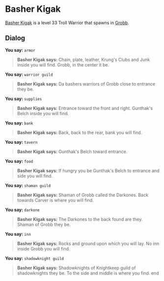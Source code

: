 # Basher Kigak



[Basher Kigak](/npc/52114) is a level 33 Troll Warrior that spawns in [Grobb](/zone/52).



## Dialog

**You say:** `armor`



>**Basher Kigak says:** Chain, plate, leather, Krung's Clubs and Junk inside you will find.  Grobb, in the center it be.

**You say:** `warrior guild`



>**Basher Kigak says:** Da bashers warriors of Grobb close to entrance they be.

**You say:** `supplies`



>**Basher Kigak says:** Entrance toward the front and right.  Gunthak's Belch inside you will find.

**You say:** `bank`



>**Basher Kigak says:** Back, back to the rear, bank you will find.

**You say:** `tavern`



>**Basher Kigak says:** Gunthak's Belch toward entrance.

**You say:** `food`



>**Basher Kigak says:** If hungry you be Gunthak's Belch to entrance and side you will find.

**You say:** `shaman guild`



>**Basher Kigak says:** Shaman of Grobb called the Darkones.  Back towards Carver is where you will find.

**You say:** `darkone`



>**Basher Kigak says:** The Darkones to the back found are they.  Shaman of Grobb they be.

**You say:** `inn`



>**Basher Kigak says:** Rocks and ground upon which you will lay.  No inn inside Grobb you will find.

**You say:** `shadowknight guild`



>**Basher Kigak says:** Shadowknights of Knightkeep guild of shadowknights they be.  To the side and middle is where you find.
end